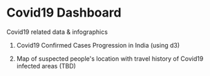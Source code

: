 # Covid19 Dashboard

Covid19 related data &amp; infographics

1. Covid19 Confirmed Cases Progression in India (using d3)

2. Map of suspected people's location with travel history of Covid19 infected areas (TBD)
